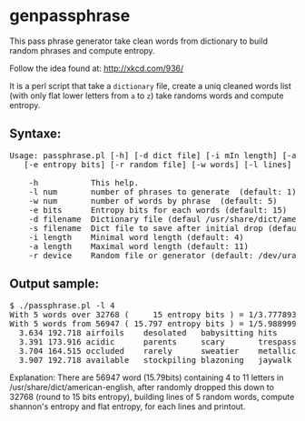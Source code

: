 genpassphrase
=============

This pass phrase generator take clean words from dictionary to build random phrases and compute entropy.

Follow the idea found at: http://xkcd.com/936/

It is a perl script that take a `dictionary` file,
create a uniq cleaned words list (with only flat lower letters from `a` to `z`)
take randoms words and compute entropy.

Syntaxe:
--------
<pre>
Usage: passphrase.pl [-h] [-d dict file] [-i mIn length] [-a mAx length]
   [-e entropy bits] [-r random file] [-w words] [-l lines] [lines]
   
    -h           This help.
    -l num       number of phrases to generate  (default: 1)
    -w num       number of words by phrase  (default: 5)
    -e bits      Entropy bits for each words (default: 15)
    -d filename  Dictionary file (defaul /usr/share/dict/american-english)
    -s filename  Dict file to save after initial drop (default: none)
    -i length    Minimal word length (default: 4)
    -a length    Maximal word length (default: 11)
    -r device    Random file or generator (default: /dev/urandom)
</pre>

Output sample:
--------------
<pre>
$ ./passphrase.pl -l 4
With 5 words over 32768 (     15 entropy bits ) = 1/3.777893e+22 -> 75 bits.
With 5 words from 56947 ( 15.797 entropy bits ) = 1/5.988999e+23 -> 78.987 bits.
  3.634 192.718 airfoils    desolated   babysitting hits        digresses   
  3.391 173.916 acidic      parents     scary       trespassed  fascinate   
  3.704 164.515 occluded    rarely      sweatier    metallic    squat       
  3.907 192.718 available   stockpiling blazoning   jaywalk     chino       
</pre>

Explanation: There are 56947 word (15.79bits) containing 4 to 11 letters in /usr/share/dict/american-english,
after randomly dropped this down to 32768 (round to 15 bits entropy), building lines of 5 random words,
compute shannon's entropy and flat entropy, for each lines and printout.
